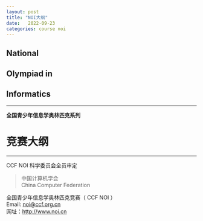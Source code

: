 ```yaml
---
layout: post
title: "NOI大纲"
date:   2022-09-23
categories: course noi
---
```


## National
## Olympiad in
## Informatics
***
**全国青少年信息学奥林匹克系列**
# 竞赛大纲
***
CCF NOI 科学委员会全员审定

> 中国计算机学会  
> China Computer Federation

全国青少年信息学奥林匹克竞赛（ CCF NOI ）  
Email: <a href="mailto:noi@ccf.org.cn">noi@ccf.org.cn</a>  
网址：<a href="http://www.noi.cn" target="_blank">http://www.noi.cn</a>

